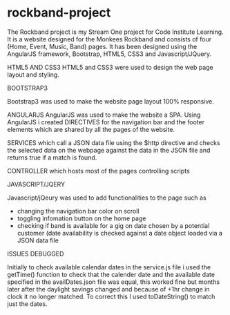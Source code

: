 # rockband-project

The Rockband project is my Stream One project for Code Institute Learning.
It is a website designed for the Monkees Rockband and consists of four (Home, Event, Music, Band) pages.
It has been designed using the AngularJS framework, Bootstrap, HTML5, CSS3 and Javascript/JQuery.

HTML5 AND CSS3
HTML5 and CSS3 were used to design the web page layout and styling.

BOOTSTRAP3

Bootstrap3 was used to make the website page layout 100% responsive.

ANGULARJS
AngularJS was used to make the website a SPA. Using AngularJS i created
DIRECTIVES for the navigation bar and the footer elements which are shared by all the pages of the website.

SERVICES which call a JSON data file using the $http directive and checks the selected data on the webpage against the data in the JSON file and returns true if a match is found.

CONTROLLER which hosts most of the pages controlling scripts

JAVASCRIPT/JQERY

Javascript/jQeury was used to add functionalities to the page such as 
 - changing the navigation bar color on scroll
 - toggling infomation button on the home page
 - checking if band is available for a gig on date chosen by a potential customer (date availability is checked against a date object loaded via a JSON data file 

 ISSUES DEBUGGED
 
 Initially to check available calendar dates in the service.js file i used the getTime() function to check that the calender date and the available date specified in the availDates.json file was equal, this worked fine but months later after the daylight savings changed and because of +1hr change in clock it no longer matched. To correct this I used toDateString() to match just the dates.

